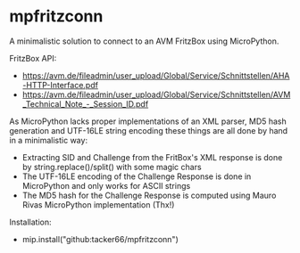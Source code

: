 # mpfritzconn

A minimalistic solution to connect to an AVM FritzBox using MicroPython.

FritzBox API:
  - https://avm.de/fileadmin/user_upload/Global/Service/Schnittstellen/AHA-HTTP-Interface.pdf
  - https://avm.de/fileadmin/user_upload/Global/Service/Schnittstellen/AVM_Technical_Note_-_Session_ID.pdf

As MicroPython lacks proper implementations of an XML parser, MD5 hash generation
and UTF-16LE string encoding these things are all done by hand in a minimalistic way:
  - Extracting SID and Challenge from the FritBox's XML response is done by string.replace()/split() with some magic chars
  - The UTF-16LE encoding of the Challenge Response is done in MicroPython and only works for ASCII strings
  - The MD5 hash for the Challenge Response is computed using Mauro Rivas MicroPython implementation (Thx!)

Installation:
  - mip.install("github:tacker66/mpfritzconn")
